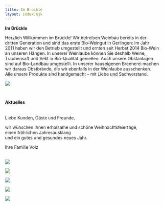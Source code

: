 ```yaml
---
title: Im Brückle
layout: index.njk
---
```

**Im Brückle**

Herzlich Willkommen im Brückle! Wir betreiben Weinbau bereits in der dritten Generation und sind das erste Bio-Weingut in Gerlingen: Im Jahr 2011 haben wir den Betrieb umgestellt und ernten seit Herbst 2014 Bio-Wein an unseren Hängen. In unserer Weinlaube können Sie deshalb Weine, Traubensaft und Sekt in Bio-Qualität genießen. Auch unsere Obstanlagen sind auf Bio-Landbau umgestellt. In unserer hauseigenen Brennerei machen wir daraus Obstbrände, die wir ebenfalls in der Weinlaube ausschenken. Alle unsere Produkte sind handgemacht – mit Liebe und Sachverstand. [](www.robertaantinolfi.com)

![](/assets/img/01_im_brueckle_01.gif)

<br>

**Aktuelles**\
<br>\
Liebe Kunden, Gäste und Freunde,

wir wünschen Ihnen erholsame und schöne Weihnachtsfeiertage,\
einen fröhlichen Jahresausklang\
und ein gutes und gesundes neues Jahr.

Ihre Familie Volz\
<br>

![](/assets/img/01_im_brueckle_02.gif)

![](/assets/img/01_im_brueckle_03.gif)

![](/assets/img/01_im_brueckle_04.gif)

![](/assets/img/01_im_brueckle_05.gif)

![](/assets/img/01_im_brueckle_06.gif)
